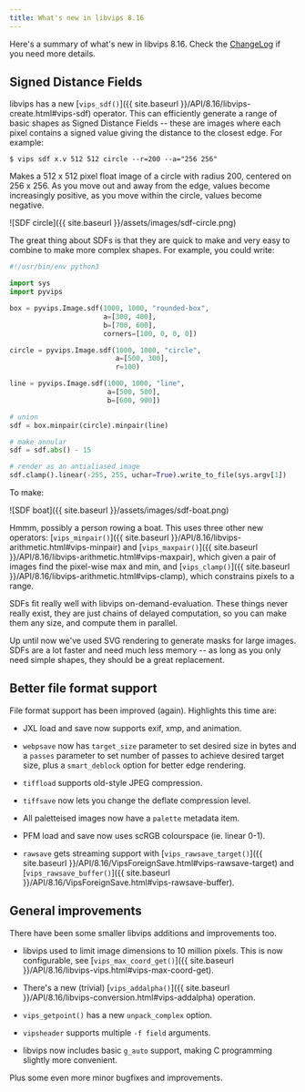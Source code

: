 ```yaml
---
title: What's new in libvips 8.16
---
```


Here's a summary of what's new in libvips 8.16. Check the
[ChangeLog](https://github.com/libvips/libvips/blob/master/ChangeLog)
if you need more details.

## Signed Distance Fields

libvips has a new
[`vips_sdf()`]({{ site.baseurl }}/API/8.16/libvips-create.html#vips-sdf)
operator. This can efficiently generate a range of basic shapes as Signed
Distance Fields -- these are images where each pixel contains a signed value
giving the distance to the closest edge. For example:

```
$ vips sdf x.v 512 512 circle --r=200 --a="256 256"
```

Makes a 512 x 512 pixel float image of a circle with radius 200, centered
on 256 x 256. As you move out and away from the edge, values become
increasingly positive, as you move within the circle, values become negative.

![SDF circle]({{ site.baseurl }}/assets/images/sdf-circle.png)

The great thing about SDFs is that they are quick to make and very easy to
combine to make more complex shapes. For example, you could write:

```python
#!/usr/bin/env python3

import sys
import pyvips

box = pyvips.Image.sdf(1000, 1000, "rounded-box",
                       a=[300, 400],
                       b=[700, 600],
                       corners=[100, 0, 0, 0])

circle = pyvips.Image.sdf(1000, 1000, "circle",
                          a=[500, 300],
                          r=100)

line = pyvips.Image.sdf(1000, 1000, "line",
                        a=[500, 500],
                        b=[600, 900])

# union
sdf = box.minpair(circle).minpair(line)

# make annular
sdf = sdf.abs() - 15

# render as an antialiased image
sdf.clamp().linear(-255, 255, uchar=True).write_to_file(sys.argv[1])
```

To make:

![SDF boat]({{ site.baseurl }}/assets/images/sdf-boat.png)

Hmmm, possibly a person rowing a boat. This uses three
other new operators: [`vips_minpair()`]({{ site.baseurl
}}/API/8.16/libvips-arithmetic.html#vips-minpair) and [`vips_maxpair()`]({{
site.baseurl }}/API/8.16/libvips-arithmetic.html#vips-maxpair),
which given a pair of images find the
pixel-wise max and min, and [`vips_clamp()`]({{ site.baseurl
}}/API/8.16/libvips-arithmetic.html#vips-clamp), which constrains pixels
to a range.

SDFs fit really well with libvips on-demand-evaluation. These things
never really exist, they are just chains of delayed computation, so you can
make them any size, and compute them in parallel.

Up until now we've used SVG rendering to generate masks for large images.
SDFs are a lot faster and need much less memory -- as long as you only need
simple shapes, they should be a great replacement.

## Better file format support

File format support has been improved (again). Highlights this time are:

* JXL load and save now supports exif, xmp, and animation.

* `webpsave` now has `target_size` parameter to set desired size in bytes and a
  `passes` parameter to set number of passes to achieve desired target size,
  plus a `smart_deblock` option for better edge rendering.

* `tiffload` supports old-style JPEG compression.

* `tiffsave` now lets you change the deflate compression level.

* All paletteised images now have a `palette` metadata item.

* PFM load and save now uses scRGB colourspace (ie. linear 0-1).

* `rawsave` gets  streaming support with
  [`vips_rawsave_target()`]({{ site.baseurl
  }}/API/8.16/VipsForeignSave.html#vips-rawsave-target) and
  [`vips_rawsave_buffer()`]({{ site.baseurl
  }}/API/8.16/VipsForeignSave.html#vips-rawsave-buffer).

## General improvements

There have been some smaller libvips additions and improvements too.

* libvips used to limit image dimensions to 10 million pixels. This is now
  configurable, see [`vips_max_coord_get()`]({{ site.baseurl
  }}/API/8.16/libvips-vips.html#vips-max-coord-get).

* There's a new (trivial) [`vips_addalpha()`]({{ site.baseurl
  }}/API/8.16/libvips-conversion.html#vips-addalpha) operation.

* `vips_getpoint()` has a new `unpack_complex` option.

* `vipsheader` supports multiple `-f field` arguments.

* libvips now includes basic `g_auto` support, making C programming slightly
  more convenient.

Plus some even more minor bugfixes and improvements.

